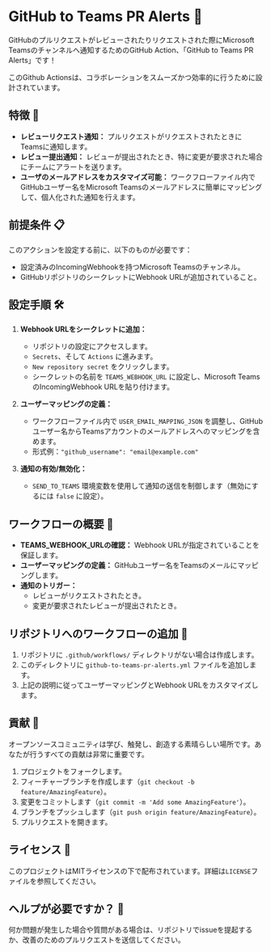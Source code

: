 # GitHub to Teams PR Alerts 🚀

GitHubのプルリクエストがレビューされたりリクエストされた際にMicrosoft Teamsのチャンネルへ通知するためのGitHub Action、「GitHub to Teams PR Alerts」です！

このGithub Actionsは、コラボレーションをスムーズかつ効率的に行うために設計されています。

## 特徴 🌟

- **レビューリクエスト通知：** プルリクエストがリクエストされたときにTeamsに通知します。
- **レビュー提出通知：** レビューが提出されたとき、特に変更が要求された場合にチームにアラートを送ります。
- **ユーザのメールアドレスをカスタマイズ可能：** ワークフローファイル内でGitHubユーザー名をMicrosoft Teamsのメールアドレスに簡単にマッピングして、個人化された通知を行えます。

## 前提条件 📋

このアクションを設定する前に、以下のものが必要です：
- 設定済みのIncomingWebhookを持つMicrosoft Teamsのチャンネル。
- GitHubリポジトリのシークレットにWebhook URLが追加されていること。

## 設定手順 🛠

1. **Webhook URLをシークレットに追加：**
   - リポジトリの設定にアクセスします。
   - `Secrets`、そして `Actions` に進みます。
   - `New repository secret` をクリックします。
   - シークレットの名前を `TEAMS_WEBHOOK_URL` に設定し、Microsoft TeamsのIncomingWebhook URLを貼り付けます。

2. **ユーザーマッピングの定義：**
   - ワークフローファイル内で `USER_EMAIL_MAPPING_JSON` を調整し、GitHubユーザー名からTeamsアカウントのメールアドレスへのマッピングを含めます。
   - 形式例：`"github_username": "email@example.com"`

3. **通知の有効/無効化：**
   - `SEND_TO_TEAMS` 環境変数を使用して通知の送信を制御します（無効にするには `false` に設定）。

## ワークフローの概要 📖

- **TEAMS_WEBHOOK_URLの確認：** Webhook URLが指定されていることを保証します。
- **ユーザーマッピングの定義：** GitHubユーザー名をTeamsのメールにマッピングします。
- **通知のトリガー：**
  - レビューがリクエストされたとき。
  - 変更が要求されたレビューが提出されたとき。

## リポジトリへのワークフローの追加 📁

1. リポジトリに `.github/workflows/` ディレクトリがない場合は作成します。
2. このディレクトリに `github-to-teams-pr-alerts.yml` ファイルを追加します。
3. 上記の説明に従ってユーザーマッピングとWebhook URLをカスタマイズします。

## 貢献 🤝

オープンソースコミュニティは学び、触発し、創造する素晴らしい場所です。あなたが行うすべての貢献は非常に重要です。

1. プロジェクトをフォークします。
2. フィーチャーブランチを作成します（`git checkout -b feature/AmazingFeature`）。
3. 変更をコミットします（`git commit -m 'Add some AmazingFeature'`）。
4. ブランチをプッシュします（`git push origin feature/AmazingFeature`）。
5. プルリクエストを開きます。

## ライセンス 📄

このプロジェクトはMITライセンスの下で配布されています。詳細は`LICENSE`ファイルを参照してください。

## ヘルプが必要ですか？ 🤔

何か問題が発生した場合や質問がある場合は、リポジトリでissueを提起するか、改善のためのプルリクエストを送信してください。
